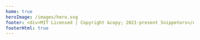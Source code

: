 ```yaml
---
home: true
heroImage: /images/hero.svg
footer: <div>MIT Licensed | Copyright &copy; 2021-present Snippetors</div><div><a href="https://beian.miit.gov.cn/" target="_blank">粤ICP备20008417号</a></div>
footerHtml: true
---
```

